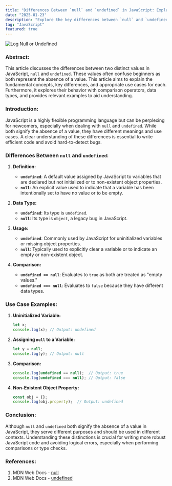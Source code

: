 ```yaml
---
title: "Differences Between `null` and `undefined` in JavaScript: Explanation and Use Cases"
date: "2025-01-23"
description: "Explore the key differences between `null` and `undefined` in JavaScript, including their definitions, use cases, and best practices for when and how to use each. Gain a deeper understanding of these fundamental concepts to write cleaner, more effective code."
tag: "JavaScript"
featured: true
---
```


<img src="/images/blog/differences-between-null-and-undefined-in-javascript-explanation-and-use-cases.jpg" alt="Log Null or Undefined" style="margin: auto;" />

### **Abstract:**  
This article discusses the differences between two distinct values in JavaScript, `null` and `undefined`. These values often confuse beginners as both represent the absence of a value. This article aims to explain the fundamental concepts, key differences, and appropriate use cases for each. Furthermore, it explores their behavior with comparison operators, data types, and provides relevant examples to aid understanding.

### **Introduction:**  
JavaScript is a highly flexible programming language but can be perplexing for newcomers, especially when dealing with `null` and `undefined`. While both signify the absence of a value, they have different meanings and use cases. A clear understanding of these differences is essential to write efficient code and avoid hard-to-detect bugs.

### **Differences Between `null` and `undefined`:**

1. **Definition:**  
   - **`undefined`**: A default value assigned by JavaScript to variables that are declared but not initialized or to non-existent object properties.  
   - **`null`**: An explicit value used to indicate that a variable has been intentionally set to have no value or to be empty.

2. **Data Type:**  
   - **`undefined`**: Its type is `undefined`.  
   - **`null`**: Its type is `object`, a legacy bug in JavaScript.

3. **Usage:**  
   - **`undefined`**: Commonly used by JavaScript for uninitialized variables or missing object properties.  
   - **`null`**: Typically used to explicitly clear a variable or to indicate an empty or non-existent object.

4. **Comparison:**  
   - **`undefined == null`**: Evaluates to `true` as both are treated as "empty values."  
   - **`undefined === null`**: Evaluates to `false` because they have different data types.

### **Use Case Examples:**

1. **Uninitialized Variable:**
   ```javascript
   let x;
   console.log(x); // Output: undefined
   ```

2. **Assigning `null` to a Variable:**
   ```javascript
   let y = null;
   console.log(y); // Output: null
   ```

3. **Comparison:**
   ```javascript
   console.log(undefined == null);  // Output: true
   console.log(undefined === null); // Output: false
   ```

4. **Non-Existent Object Property:**
   ```javascript
   const obj = {};
   console.log(obj.property);  // Output: undefined
   ```

### **Conclusion:**  
Although `null` and `undefined` both signify the absence of a value in JavaScript, they serve different purposes and should be used in different contexts. Understanding these distinctions is crucial for writing more robust JavaScript code and avoiding logical errors, especially when performing comparisons or type checks.

### **References:**  
1. MDN Web Docs - [null](https://developer.mozilla.org/en-US/docs/Web/JavaScript/Reference/Global_Objects/null)  
2. MDN Web Docs - [undefined](https://developer.mozilla.org/en-US/docs/Web/JavaScript/Reference/Global_Objects/undefined)  